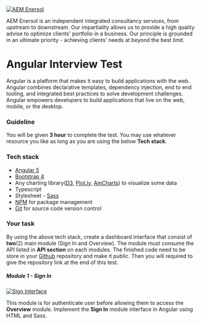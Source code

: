 [![AEM Enersol](http://i0.wp.com/aemenersol.com/wp-content/uploads/2015/12/Logo-AEM-for-MegaProject-Final.png?fit=290%2C129)](http://aemenersol.com)

AEM Enersol is an independent integrated consultancy services, from upstream to downstream. Our impartiality allows us to provide a high quality advise to optimize clients' portfolio in a business. Our principle is grounded in an ultimate priority - achieving clients' needs at beyond the best limit.

# Angular Interview Test

Angular is a platform that makes it easy to build applications with the web. Angular combines declarative templates, dependency injection, end to end tooling, and integrated best practices to solve development challenges. Angular empowers developers to build applications that live on the web, mobile, or the desktop.

### Guideline

You will be given **3 hour** to complete the test. You may use whatever resource you like as long as you are using the below **Tech stack**.

### Tech stack
   - [Angular 5](https://angular.io/)
   - [Bootstrap 4](https://getbootstrap.com/docs/4.0/getting-started/introduction/)
   - Any charting library([D3](https://d3js.org/), [Plot.ly](https://plot.ly/), [AmCharts](https://www.amcharts.com/)) to visualize some data
   - Typescript
   - Stylesheet - [Sass](https://sass-lang.com/)
   - [NPM](https://www.npmjs.com/) for package management
   - [Git](https://git-scm.com/) for source code version control

### Your task

By using the above tech stack, create a dashboard interface that consist of **two**(2) main module (Sign In and Overview). The module must consume the API listed in **API section** on each modules. The finished code need to be store in your [Github](http://github.com) repository and make it public. Then you will required to give the repository link at the end of this test.

##### Module 1 - Sign In

[![Sign Interface](https://s3.amazonaws.com/assets.mockflow.com/app/wireframepro/company/C8657ed93c04c4a7d9c6c65f7bd9d3131/projects/Daa32f88a5555b2d7d7270b700dd74813/pages/9cbd78de38b34c098039792771c342f0/image/9cbd78de38b34c098039792771c342f0.png)]()

This module is for authenticate user before allowing them to access the **Overview** module. Implement the **Sign In** module interface in Angular using HTML and Sass.